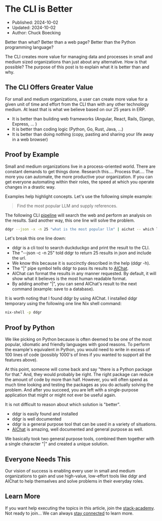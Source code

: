 # The CLI is Better

- Published: 2024-10-02
- Updated: 2024-10-02
- Author: Chuck Boecking

Better than what? Better than a web page? Better than the Python programming language?

The CLI creates more value for managing data and processes in small and medium sized organizations than just about any alternative. How is that possible? The purpose of this post is to explain what it is better than and why.

## The CLI Offers Greater Value

For small and medium organizations, a user can create more value for a given unit of time and effort from the CLI than with any other technology medium. At least that is what we believe based on our 25 years in ERP.

- It is better than building web frameworks (Angular, React, Rails, Django, Express, ... )
- It is better than coding logic (Python, Go, Rust, Java, ...)
- It is better than doing nothing (copy, pasting and sharing your life away in a web browser)

## Proof by Example

Small and medium organizations live in a process-oriented world. There are constant demands to get things done. Research this.... Process that.... The more you can automate, the more productive your organization. If you can get everyone automating within their roles, the speed at which you operate changes in a drastic way.

Examples help highlight concepts. Let's use the following simple example:

> Find the most popular LLM and supply references.

The following CLI [pipeline](./terminology.md#data-pipeline) will search the web and perform an analysis on the results. Said another way, this one line will solve the problem.

```bash
ddgr --json -x -n 25 "what is the most popular llm" | aichat -- which llm is most discussed
```

Let's break this one line down:

- ddgr is a cli tool to search duckduckgo and print the result to the CLI.
- The "--json -c -n 25" told ddgr to return 25 results in json and include the url.
- We know this because it is succinctly described in the help (ddgr -h).
- The "|" pipe symbol tells ddgr to pass its results to [AIChat](./tool-aichat.md).
- AIChat can format the results in any manner requested. By default, it will show what it believes is the most human readable format.
- By adding another "|", you can send AIChat's result to the next command (example: save to a database).

It is worth noting that I found ddgr by using AIChat. I installed ddgr temporary using the following one line Nix shell command:

```bash
nix-shell -p ddgr
```

## Proof by Python

We like picking on Python because is often deemed to be one of the most popular, idiomatic and friendly languages with good reasons. To perform the example's equivalent in Python, you would need to write in excess of 100 lines of code (possibly 1000's of lines if you wanted to support all the features above).

At this point, someone will come back and say "there is a Python package for that." And, they would probably be right. The right package can reduce the amount of code by more than half. However, you will often spend as much time looking and testing the packages as you do actually solving the problem. And after you succeed, you are left with a single-purpose application that might or might not ever be useful again.

It is not difficult to reason about which solution is "better".

- ddgr is easily found and installed
- ddgr is well documented
- ddgr is a general purpose tool that can be used in a variety of situations.
- [AIChat](./tool-aichat.md) is amazing, well documented and general purpose as well.

We basically took two general purpose tools, combined them together with a single character "|" and created a unique solution.

## Everyone Needs This

Our vision of success is enabling every user in small and medium organizations to gain and use high-value, low-effort tools like ddgr and AIChat to help themselves and solve problems in their everyday roles.

## Learn More

If you want help executing the topics in this article, join the [stack-academy](./stack-academy.md). Not ready to join... We can always [stay connected](../learn-more.html) to learn more.
